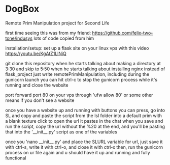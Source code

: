 # DogBox
Remote Prim Manipulation project for Second Life

first time seeing this was from my friend:
https://github.com/felix-two-tone/indusys
lots of code copied from him

installation/setup:
set up a flask site on your linux vps with this video
https://youtu.be/KgAtZ1LlNiQ

git clone this repository when he starts talking about making a directory at 3:30 and skip to 5:50 when he starts talking about installing nginx
instead of flask_project just write remotePrimManipulation, including during the gunicorn launch
you can hit ctrl-c to stop the gunicorn process while it's running and close the website

port forward port 80 on your vps through 'ufw allow 80' or some other means if you don't see a website

once you have a website up and running with buttons you can press, go into SL and copy and paste the script from the lsl folder into a default prim with a blank texture
click to open the url it pastes in the chat when you save and run the script, copy the url without the %20 at the end, and you'll be pasting that
into the '\_\_init\_\_.py' script as one of the variables

once you 'nano \_\_init\_\_.py' and place the SLURL variable for url, just save it with ctrl-s, write it with ctrl-o, and close it with ctrl-x
then, run the gunicorn process on ur file again and u should have it up and running and fully functional
